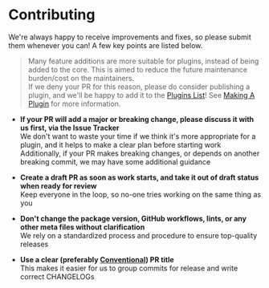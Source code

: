 # Contributing

We're always happy to receive improvements and fixes, so please submit them whenever you can! A few key points are listed below.

> Many feature additions are more suitable for plugins, instead of being added to the core. This is aimed to reduce the future maintenance burden/cost on the maintainers.  
If we deny your PR for this reason, please do consider publishing a plugin, and we'll be happy to add it to the [Plugins List](https://docs.fleaflet.dev/plugins/list)! See [Making A Plugin](https://docs.fleaflet.dev/plugins/making-a-plugin) for more information.

* **If your PR will add a major or breaking change, please discuss it with us first, via the Issue Tracker**  
We don't want to waste your time if we think it's more appropriate for a plugin, and it helps to make a clear plan before starting work  
Additionally, if your PR makes breaking changes, or depends on another breaking commit, we may have some additional guidance

* **Create a draft PR as soon as work starts, and take it out of draft status when ready for review**  
Keep everyone in the loop, so no-one tries working on the same thing as you

* **Don't change the package version, GitHub workflows, lints, or any other meta files without clarification**  
We rely on a standardized process and procedure to ensure top-quality releases

* **Use a clear (preferably [Conventional](https://www.conventionalcommits.org/)) PR title**  
This makes it easier for us to group commits for release and write correct CHANGELOGs
